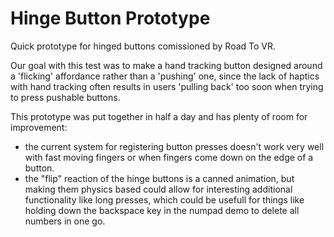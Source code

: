 # Hinge Button Prototype
Quick prototype for hinged buttons comissioned by Road To VR. 

Our goal with this test was to make a hand tracking button designed around a 'flicking' affordance rather than a 'pushing' one, since the lack of haptics with hand tracking often results in users 'pulling back' too soon when trying to press pushable buttons.


This prototype was put together in half a day and has plenty of room for improvement:
* the current system for registering button presses doesn't work very well with fast moving fingers or when fingers come down on the edge of a button. 
* the "flip" reaction of the hinge buttons is a canned animation, but making them physics based could allow for interesting additional functionality like long presses, which could be usefull for things like holding down the backspace key in the numpad demo to delete all numbers in one go. 
